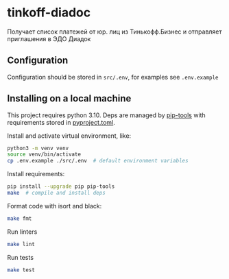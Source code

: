 # tinkoff-diadoc
Получает список платежей от юр. лиц из Тинькофф.Бизнес и отправляет приглашения в ЭДО Диадок

## Configuration
Configuration should be stored in `src/.env`, for examples see `.env.example`


## Installing on a local machine
This project requires python 3.10.
Deps are managed by [pip-tools](https://github.com/jazzband/pip-tools) with requirements stored in [pyproject.toml](https://github.com/jazzband/pip-tools#requirements-from-pyprojecttoml).

Install and activate virtual environment, like:
```bash
python3 -m venv venv
source venv/bin/activate
cp .env.example ./src/.env  # default environment variables
```

Install requirements:

```bash
pip install --upgrade pip pip-tools
make  # compile and install deps
```

Format code with isort and black:
```bash
make fmt
```

Run linters
```bash
make lint
```

Run tests
```bash
make test
```

